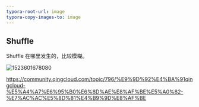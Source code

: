 ```yaml
---
typora-root-url: image
typora-copy-images-to: image
---
```


## Shuffle

Shuffle 在哪里发生的，比较模糊。

![1523601678080](/1523601678080.png)

https://community.qingcloud.com/topic/796/%E9%9D%92%E4%BA%91qingcloud-%E5%A4%A7%E6%95%B0%E6%8D%AE%E8%AF%BE%E5%A0%82-%E7%AC%AC%E5%8D%81%E4%B9%9D%E8%AF%BE

